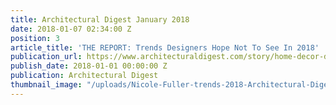```yaml
---
title: Architectural Digest January 2018
date: 2018-01-07 02:34:00 Z
position: 3
article_title: 'THE REPORT: Trends Designers Hope Not To See In 2018'
publication_url: https://www.architecturaldigest.com/story/home-decor-design-trends-designers-hope-not-to-see-in-2018
publish_date: 2018-01-01 00:00:00 Z
publication: Architectural Digest
thumbnail_image: "/uploads/Nicole-Fuller-trends-2018-Architectural-Digest-new-york-interior-designer%20copy.jpg"
---
```


